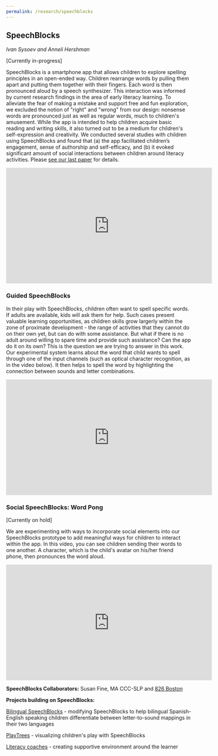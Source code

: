 ```yaml
---
permalink: /research/speechblocks
---
```


## SpeechBlocks
*Ivan Sysoev and Anneli Hershman*

[Currently in-progress]

SpeechBlocks is a smartphone app that allows children to explore spelling principles in an open-ended way. Children rearrange words by pulling them apart and putting them together with their fingers. Each word is then pronounced aloud by a speech synthesizer. This interaction was informed by current research findings in the area of early literacy learning. To alleviate the fear of making a mistake and support free and fun exploration, we excluded the notion of "right" and "wrong" from our design: nonsense words are pronounced just as well as regular words, much to children's amusement. While the app is intended to help children acquire basic reading and writing skills, it also turned out to be a medium for children's self-expression and creativity. We conducted several studies with children using SpeechBlocks and found that (a) the app facilitated children’s engagement, sense of authorship and self-efficacy, and (b) it evoked significant amount of social interactions between children around literacy activities. Please [see our last paper](/papers/speechblocks-final.pdf) for details.

<iframe width="560" height="315" src="https://www.youtube.com/embed/eQmpQYfhUf0" frameborder="0" allowfullscreen></iframe> 

### Guided SpeechBlocks

In their play with SpeechBlocks, children often want to spell specific words. If adults are available, kids will ask them for help. Such cases present valuable learning opportunities, as children skills grow largerly within the zone of proximate development - the range of activities that they cannot do on their own yet, but can do with some assistance. But what if there is no adult around willing to spare time and provide such assistance? Can the app do it on its own? This is the question we are trying to answer in this work. Our experimental system learns about the word that child wants to spell through one of the input channels (such as optical character recognition, as in the video below). It then helps to spell the word by highlighting the connection between sounds and letter combinations. 

<iframe width="560" height="315" src="https://www.youtube.com/embed/7_-UX7kAsLQ" frameborder="0" allowfullscreen></iframe>

### Social SpeechBlocks: Word Pong
[Currently on hold]

We are experimenting with ways to incorporate social elements into our SpeechBlocks prototype to add meaningful ways for children to interact within the app. In this video, you can see children sending their words to one another. A character, which is the child's avatar on his/her friend phone, then pronounces the word aloud.

<iframe width="560" height="315" src="https://www.youtube.com/embed/1hJCZQLppZI" frameborder="0" allowfullscreen></iframe>
 
__SpeechBlocks Collaborators:__ Susan Fine, MA CCC-SLP and [826 Boston](http://www.826boston.org/)

__Projects building on SpeechBlocks:__

[Bilingual SpeechBlocks](projects/bilingual-speechblocks) - modifying SpeechBlocks to help bilingual Spanish-English speaking children differentiate between letter-to-sound mappings in their two languages

[PlayTrees](/projects/playtrees) - visualizing children's play with SpeechBlocks

[Literacy coaches](/projects/family-learning-coach) - creating supportive environment around the learner
